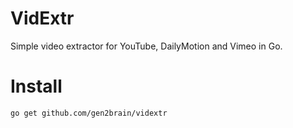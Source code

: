 VidExtr
=======

Simple video extractor for YouTube, DailyMotion and Vimeo in Go.


Install
=======

    go get github.com/gen2brain/vidextr

